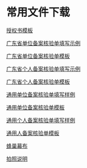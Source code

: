 # 常用文件下载


[授权书模板][1]


[广东省单位备案核验单填写示例](/网站服务/备案系统/image/广东省单位备案核验单填写示例.jpg)

[广东省单位备案核验单模板][3]

[广东省个人备案核验单填写示例](/网站服务/备案系统/image/广东省个人备案核验单填写示例.jpg)

[广东省个人备案核验单模板][5]

[通用单位备案核验单填写样例](/网站服务/备案系统/image/通用单位备案核验单填写示例.jpg)

[通用单位备案核验单模板][7]

[通用个人备案核验单填写样例](/网站服务/备案系统/image/通用个人备案核验单填写示例.jpg)

[通用人备案核验单模板][9]

[蜂巢幕布][10]

[拍照说明](/网站服务/备案系统/image/拍照说明.jpg)

  [1]: http://cloudcomb-wiki.nos-eastchina1.126.net/%E6%8E%88%E6%9D%83%E4%B9%A6%E6%A8%A1%E6%9D%BF.docx
  [3]: http://cloudcomb-wiki.nos-eastchina1.126.net/%E5%B9%BF%E4%B8%9C%E7%9C%81%E5%8D%95%E4%BD%8D%E5%A4%87%E6%A1%88%E6%A0%B8%E9%AA%8C%E5%8D%95%E6%A8%A1%E6%9D%BF.docx
  [5]: http://cloudcomb-wiki.nos-eastchina1.126.net/%E5%B9%BF%E4%B8%9C%E7%9C%81%E4%B8%AA%E4%BA%BA%E5%A4%87%E6%A1%88%E6%A0%B8%E9%AA%8C%E5%8D%95%E6%A8%A1%E6%9D%BF.docx
  [7]: http://cloudcomb-wiki.nos-eastchina1.126.net/%E9%80%9A%E7%94%A8%E5%8D%95%E4%BD%8D%E5%A4%87%E6%A1%88%E6%A0%B8%E9%AA%8C%E5%8D%95%E6%A8%A1%E6%9D%BF.docx
  [9]: http://cloudcomb-wiki.nos-eastchina1.126.net/%E9%80%9A%E7%94%A8%E4%B8%AA%E4%BA%BA%E5%A4%87%E6%A1%88%E6%A0%B8%E9%AA%8C%E5%8D%95%E6%A8%A1%E6%9D%BF.docx
  [10]: http://cloudcomb-wiki.nos-eastchina1.126.net/%E8%9C%82%E5%B7%A2%E5%B9%95%E5%B8%83.rar
